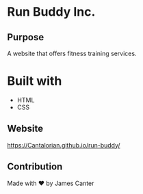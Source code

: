 # Run Buddy Inc.

## Purpose  
A website that offers fitness training services.

# Built with 
* HTML
* CSS

## Website
https://Cantalorian.github.io/run-buddy/

## Contribution
Made with ❤️ by James Canter
